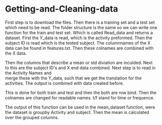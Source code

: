 # Getting-and-Cleaning-data

First step is to download the files. Then there is a training set and a test set which
need to be read. The folder structure is the same so we can write one function for
the train and test set. Which is called Read_data and returns a dataset. First the
Y_data is read, which is the activity preformed. Then the subject ID is read which is 
the tested subject. The columnnames of the X data can be found in features.txt. Then these 
colnames are combined with the X data.
 
Then the columns that describe a mean or std diviation are inculded. Next to this are
the subject ID's and X end data combined. Next step is to read in the Activity Names and \
merge these with the Y_data, such that we get the translation for the activities. 
The output is combined with data created before.

This is done for both train and test and then the both are row bind. Then the colnames
are changed for readable names. t/f stand for time or frequence.

The output of this function can be used in the mean_dataset function, were the dataset
is groupby Activity and subject. Then the mean is calculated over the grouped columns.